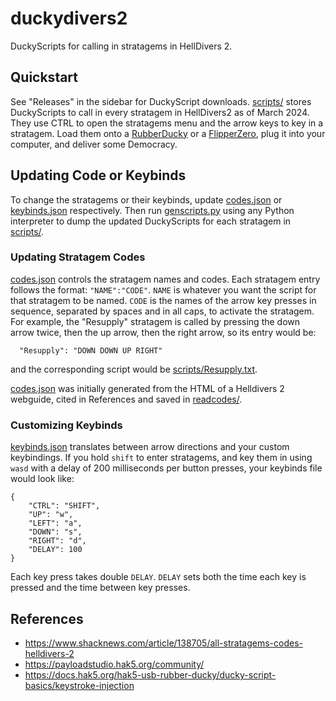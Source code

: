 # duckydivers2
DuckyScripts for calling in stratagems in HellDivers 2.

## Quickstart
See "Releases" in the sidebar for DuckyScript downloads. [scripts/](scripts/) stores DuckyScripts to call in every stratagem in HellDivers2 as of March 2024. They use CTRL to open the stratagems menu and the arrow keys to key in a stratagem. Load them onto a [RubberDucky](https://docs.hak5.org/hak5-usb-rubber-ducky) or a [FlipperZero](https://flipperzero.one/), plug it into your computer, and deliver some Democracy.

## Updating Code or Keybinds
To change the stratagems or their keybinds, update [codes.json](codes.json) or [keybinds.json](keybinds.json) respectively. Then run [genscripts.py](genscripts.py) using any Python interpreter to dump the updated DuckyScripts for each stratagem in [scripts/](scripts/).

### Updating Stratagem Codes
[codes.json](codes.json) controls the stratagem names and codes. Each stratagem entry follows the format: `"NAME":"CODE"`. `NAME` is whatever you want the script for that stratagem to be named. `CODE` is the names of the arrow key presses in sequence, separated by spaces and in all caps, to activate the stratagem. For example, the "Resupply" stratagem is called by pressing the down arrow twice, then the up arrow, then the right arrow, so its entry would be:
```
  "Resupply": "DOWN DOWN UP RIGHT"
```
and the corresponding script would be [scripts/Resupply.txt](scripts/Resupply.txt).

[codes.json](codes.json) was initially generated from the HTML of a Helldivers 2 webguide, cited in References and saved in [readcodes/](readcodes/).

### Customizing Keybinds
[keybinds.json](keybinds.json) translates between arrow directions and your custom keybindings. If you hold `shift` to enter stratagems, and key them in using `wasd` with a delay of 200 milliseconds per button presses, your keybinds file would look like:
```
{
    "CTRL": "SHIFT",
    "UP": "w",
    "LEFT": "a",
    "DOWN": "s",
    "RIGHT": "d",
    "DELAY": 100
}
```
Each key press takes double `DELAY`. `DELAY` sets both the time each key is pressed and the time between key presses.

## References
- https://www.shacknews.com/article/138705/all-stratagems-codes-helldivers-2
- https://payloadstudio.hak5.org/community/
- https://docs.hak5.org/hak5-usb-rubber-ducky/ducky-script-basics/keystroke-injection

